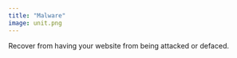 ```yaml
---
title: "Malware"
image: unit.png
---
```


Recover from having your website from being attacked or defaced.
